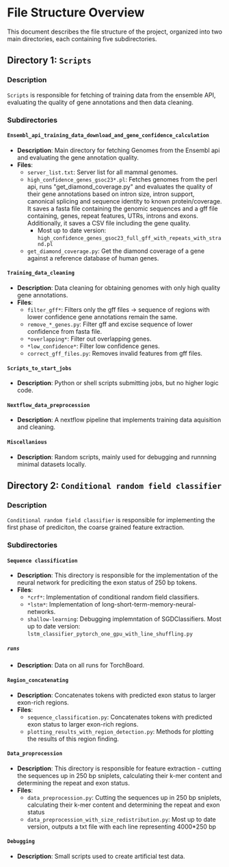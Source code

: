 # File Structure Overview

This document describes the file structure of the project, organized into two main directories, each containing five subdirectories.

## Directory 1: `Scripts`

### Description

`Scripts` is responsible for fetching of training data from the ensemble API, evaluating the quality of gene annotations and then data cleaning.

### Subdirectories

#### `Ensembl_api_training_data_download_and_gene_confidence_calculation`

- **Description**: Main directory for fetching Genomes from the Ensembl api and evaluating the gene annotation quality.
- **Files**:
  - `server_list.txt`: Server list for all mammal genomes.
  - `high_confidence_genes_gsoc23*.pl`: Fetches genomes from the perl api, runs "get_diamond_coverage.py" and evaluates the quality of their gene annotations based on intron size, intron support, canonical splicing and sequence identity to known protein/coverage. It saves a fasta file containing the genomic sequences and a gff file containing, genes, repeat features, UTRs, introns and exons. Additionally, it saves a CSV file including the gene quality.
    - Most up to date version: `high_confidence_genes_gsoc23_full_gff_with_repeats_with_strand.pl`
  - `get_diamond_coverage.py`: Get the diamond coverage of a gene against a reference database of human genes.

#### `Training_data_cleaning`

- **Description**: Data cleaning for obtaining genomes with only high quality gene annotations.
- **Files**:
  - `filter_gff*`: Filters only the gff files -> sequence of regions with lower confidence gene annotations remain the same.
  - `remove_*_genes.py`: Filter gff and excise sequence of lower confidence from fasta file.
  - `*overlapping*`: Filter out overlapping genes.
  - `*low_confidence*`: Filter low confidence genes.
  - `correct_gff_files.py`: Removes invalid features from gff files.

#### `Scripts_to_start_jobs`

- **Description**: Python or shell scripts submitting jobs, but no higher logic code.

#### `Nextflow_data_preprocession`

- **Description**: A nextflow pipeline that implements training data aquisition and cleaning.


#### `Miscellanious`

- **Description**: Random scripts, mainly used for debugging and runnning minimal datasets locally.


## Directory 2: `Conditional random field classifier`

### Description

`Conditional random field classifier` is responsible for implementing the first phase of prediciton, the coarse grained feature extraction.

### Subdirectories

#### `Sequence classification`

- **Description**: This directory is responsible for the implementation of the neural network for prediciting the exon status of 250 bp tokens.
- **Files**:
  - `*crf*`: Implementation of conditional random field classifiers.
  - `*lstm*`: Implementation of long-short-term-memory-neural-networks.
  - `shallow-learning`: Debugging implemntation of SGDClassifiers.
  Most up to date version:
    `lstm_classifier_pytorch_one_gpu_with_line_shuffling.py`

##### `runs`

- **Description**: Data on all runs for TorchBoard.

#### `Region_concatenating`

- **Description**: Concatenates tokens with predicted exon status to larger exon-rich regions.
- **Files**:
  - `sequence_classification.py`: Concatenates tokens with predicted exon status to larger exon-rich regions.
  - `plotting_results_with_region_detection.py`: Methods for plotting the results of this region finding.

#### `Data_proprocession`

- **Description**: This directory is responsible for feature extraction - cutting the sequences up in 250 bp sniplets, calculating their k-mer content and determining the repeat and exon status.
- **Files**:
  - `data_preprocession.py`: Cutting the sequences up in 250 bp sniplets, calculating their k-mer content and determining the repeat and exon status
  - `data_preprocession_with_size_redistribution.py`: Most up to date version, outputs a txt file with each line representing 4000*250 bp

#### `Debugging`

- **Description**: Small scripts used to create artificial test data.
